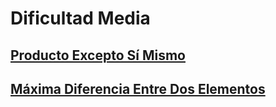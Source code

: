 # Dificultad Media

## [Producto Excepto Sí Mismo](ProductoExceptoSiMismo.java)

## [Máxima Diferencia Entre Dos Elementos](MaximaDiferenciaEntreDosElementos.java)